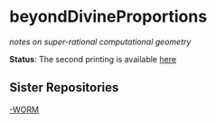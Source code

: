 beyondDivineProportions
=======================

_notes on super-rational computational geometry_

**Status**: The second printing is available [here](https://github.com/dmparrishphd/beyondDivineProportions/blob/main/Files/1/0/secondPrinting.pdf)

Sister Repositories
-------------------

[-WORM](https://github.com/dmparrishphd/beyondDivineProportions)
